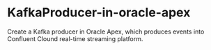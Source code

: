 # KafkaProducer-in-oracle-apex
Create a Kafka producer in Oracle Apex, which produces events into Confluent Clound real-time streaming platform.
